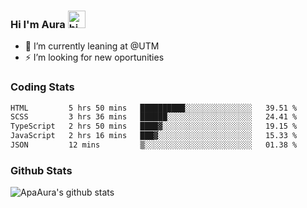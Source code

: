 ### Hi I'm Aura <img src="https://user-images.githubusercontent.com/1303154/88677602-1635ba80-d120-11ea-84d8-d263ba5fc3c0.gif" width="28px" alt="hi">

- 🔭 I’m currently leaning at @UTM
- ⚡ I’m looking for new oportunities


### Coding Stats

<!--START_SECTION:waka-->

```txt
HTML         5 hrs 50 mins   ██████████░░░░░░░░░░░░░░░   39.51 %
SCSS         3 hrs 36 mins   ██████░░░░░░░░░░░░░░░░░░░   24.41 %
TypeScript   2 hrs 50 mins   ████▓░░░░░░░░░░░░░░░░░░░░   19.15 %
JavaScript   2 hrs 16 mins   ███▓░░░░░░░░░░░░░░░░░░░░░   15.33 %
JSON         12 mins         ▒░░░░░░░░░░░░░░░░░░░░░░░░   01.38 %
```

<!--END_SECTION:waka-->

### Github Stats

![ApaAura's github stats](https://github-readme-stats.vercel.app/api?username=ApaAura&count_private=true&theme=tokyonight&hide=contribs,prs)

